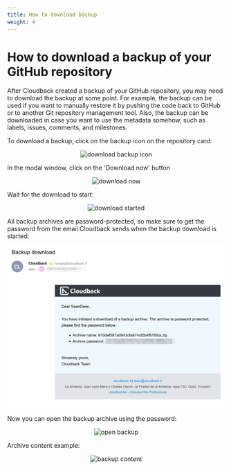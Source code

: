 ```yaml
---
title: How to download backup
weight: 4
---
```


# How to download a backup of your GitHub repository

After Cloudback created a backup of your GitHub repository, you may need to download the backup at some point. For example, the backup can be used if you want to manually restore it by pushing the code back to GitHub or to another Git repository management tool. Also, the backup can be downloaded in case you want to use the metadata somehow, such as labels, issues, comments, and milestones.

To download a backup, click on the backup icon on the repository card:

<p align="center">
  <img src="https://raw.githubusercontent.com/cloudback/docs/master/static/download-backup/1-cloudback-download-backup.png" alt="download backup icon" title="download backup icon" class="screenshot">
</p>

In the modal window, click on the 'Download now' button

<p align="center">
  <img src="https://raw.githubusercontent.com/cloudback/docs/master/static/download-backup/2-download-backup-window.png" alt="download now" title="download now" class="screenshot">
</p>

Wait for the download to start:

<p align="center">
  <img src="https://raw.githubusercontent.com/cloudback/docs/master/static/download-backup/3-download-started.png" alt="download started" title="download started" class="screenshot">
</p>

All backup archives are password-protected, so make sure to get the password from the email Cloudback sends when the backup download is started:

<p align="center">
  <img src="https://raw.githubusercontent.com/cloudback/docs/master/static/download-backup/4-download-email.png" alt="download backup email" title="download backup email" class="screenshot">
</p>

Now you can open the backup archive using the password:

<p align="center">
  <img src="https://raw.githubusercontent.com/cloudback/docs/master/static/download-backup/5-open-backup.png" alt="open backup" title="open backup" class="screenshot">
</p>

Archive content example:

<p align="center">
  <img src="https://raw.githubusercontent.com/cloudback/docs/master/static/download-backup/6-backup-content.png" alt="backup content" title="backup content" class="screenshot">
</p>
